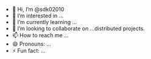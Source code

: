 - 👋 Hi, I’m @sdk02010
- 👀 I’m interested in ...
- 🌱 I’m currently learning ...
- 💞️ I’m looking to collaborate on ...distributed projects.
- 📫 How to reach me ...
- 😄 Pronouns: ...
- ⚡ Fun fact: ...

<!---
sdk02010/sdk02010 is a ✨ special ✨ repository because its `README.md` (this file) appears on your GitHub profile.
You can click the Preview link to take a look at your changes.
--->
